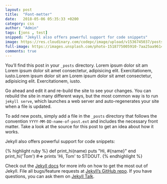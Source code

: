 ```yaml
---
layout: post
title:  "Font-metter"
date:   2018-05-06 05:35:33 +0200
category: css
author: "Admin"
tags: [jons , test]
snipped: "Jekyll also offers powerful support for code snippets"
image: https://res.cloudinary.com/codepc/image/upload/v1536745037/posts/edytor-kodu/images-laptop-code-editor-codepc.pl-big.jpg
full-image: https://images.unsplash.com/photo-1518775005910-7aa25aa9614a?ixlib=rb-0.3.5&ixid=eyJhcHBfaWQiOjEyMDd9&s=f98dec0a90f164b534bda2ddffc26eac&auto=format&fit=crop&w=1666&q=80
comments: true
---
```

You’ll find this post in your `_posts` directory. Lorem ipsum dolor sit am Lorem ipsum dolor sit amet consectetur, adipisicing elit. Exercitationem, iusto.Lorem ipsum dolor sit am Lorem ipsum dolor sit amet consectetur, adipisicing elit. Exercitationem, iusto.

 Go ahead and edit it and re-build the site to see your changes. You can rebuild the site in many different ways, but the most common way is to run `jekyll serve`, which launches a web server and auto-regenerates your site when a file is updated.

To add new posts, simply add a file in the `_posts` directory that follows the convention `YYYY-MM-DD-name-of-post.ext` and includes the necessary front matter. Take a look at the source for this post to get an idea about how it works.

Jekyll also offers powerful support for code snippets:

{% highlight ruby %}
def print_hi(name)
  puts "Hi, #{name}"
end
print_hi('Tom')
#=> prints 'Hi, Tom' to STDOUT.
{% endhighlight %}

Check out the [Jekyll docs][jekyll-docs] for more info on how to get the most out of Jekyll. File all bugs/feature requests at [Jekyll’s GitHub repo][jekyll-gh]. If you have questions, you can ask them on [Jekyll Talk][jekyll-talk].

[jekyll-docs]: https://jekyllrb.com/docs/home
[jekyll-gh]:   https://github.com/jekyll/jekyll
[jekyll-talk]: https://talk.jekyllrb.com/
